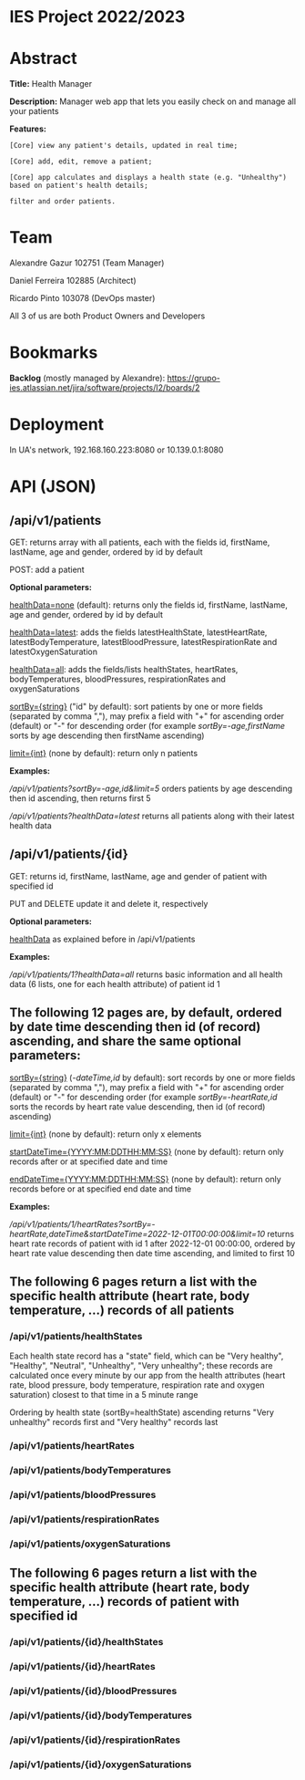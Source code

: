 # IES Project 2022/2023

# Abstract

**Title:** Health Manager

**Description:** Manager web app that lets you easily check on and manage all your patients

**Features:**

    [Core] view any patient's details, updated in real time; 

    [Core] add, edit, remove a patient; 

    [Core] app calculates and displays a health state (e.g. "Unhealthy") based on patient's health details;

    filter and order patients.

# Team

Alexandre Gazur 102751 (Team Manager)

Daniel Ferreira 102885 (Architect)

Ricardo Pinto 103078 (DevOps master)

All 3 of us are both Product Owners and Developers

# Bookmarks

**Backlog** (mostly managed by Alexandre): https://grupo-ies.atlassian.net/jira/software/projects/I2/boards/2

# Deployment

In UA's network, 192.168.160.223:8080 or 10.139.0.1:8080

# API (JSON)

## /api/v1/patients

GET: returns array with all patients, each with the fields id, firstName, lastName, age and gender, ordered by id by default

POST: add a patient

**Optional parameters:**

<ins>healthData=none</ins> (default): returns only the fields id, firstName, lastName, age and gender, ordered by id by default

<ins>healthData=latest</ins>: adds the fields latestHealthState, latestHeartRate, latestBodyTemperature, latestBloodPressure, latestRespirationRate and latestOxygenSaturation

<ins>healthData=all</ins>: adds the fields/lists healthStates, heartRates, bodyTemperatures, bloodPressures, respirationRates and oxygenSaturations

<ins>sortBy={string}</ins> ("id" by default): sort patients by one or more fields (separated by comma ","), may prefix a field with "+" for ascending order (default) or "-" for descending order (for example *sortBy=-age,firstName* sorts by age descending then firstName ascending)

<ins>limit={int}</ins> (none by default): return only n patients

**Examples:**

*/api/v1/patients?sortBy=-age,id&limit=5* orders patients by age descending then id ascending, then returns first 5

*/api/v1/patients?healthData=latest* returns all patients along with their latest health data

## /api/v1/patients/{id}

GET: returns id, firstName, lastName, age and gender of patient with specified id

PUT and DELETE update it and delete it, respectively

**Optional parameters:**

<ins>healthData</ins> as explained before in /api/v1/patients

**Examples:**

*/api/v1/patients/1?healthData=all* returns basic information and all health data (6 lists, one for each health attribute) of patient id 1

## The following 12 pages are, by default, ordered by date time descending then id (of record) ascending, and share the same optional parameters:

<ins>sortBy={string}</ins> (*-dateTime,id* by default): sort records by one or more fields (separated by comma ","), may prefix a field with "+" for ascending order (default) or "-" for descending order (for example *sortBy=-heartRate,id* sorts the records by heart rate value descending, then id (of record) ascending)

<ins>limit={int}</ins> (none by default): return only x elements

<ins>startDateTime={YYYY:MM:DDTHH:MM:SS}</ins> (none by default): return only records after or at specified date and time

<ins>endDateTime={YYYY:MM:DDTHH:MM:SS}</ins> (none by default): return only records before or at specified end date and time

**Examples:**

*/api/v1/patients/1/heartRates?sortBy=-heartRate,dateTime&startDateTime=2022-12-01T00:00:00&limit=10* returns heart rate records of patient with id 1 after 2022-12-01 00:00:00, ordered by heart rate value descending then date time ascending, and limited to first 10

## The following 6 pages return a list with the specific health attribute (heart rate, body temperature, ...) records of all patients 

### /api/v1/patients/healthStates

Each health state record has a "state" field, which can be "Very healthy", "Healthy", "Neutral", "Unhealthy", "Very unhealthy"; these records are calculated once every minute by our app from the health attributes (heart rate, blood pressure, body temperature, respiration rate and oxygen saturation) closest to that time in a 5 minute range

Ordering by health state (sortBy=healthState) ascending returns "Very unhealthy" records first and "Very healthy" records last

### /api/v1/patients/heartRates

### /api/v1/patients/bodyTemperatures

### /api/v1/patients/bloodPressures

### /api/v1/patients/respirationRates

### /api/v1/patients/oxygenSaturations

## The following 6 pages return a list with the specific health attribute (heart rate, body temperature, ...) records of patient with specified id

### /api/v1/patients/{id}/healthStates

### /api/v1/patients/{id}/heartRates

### /api/v1/patients/{id}/bloodPressures

### /api/v1/patients/{id}/bodyTemperatures

### /api/v1/patients/{id}/respirationRates

### /api/v1/patients/{id}/oxygenSaturations
